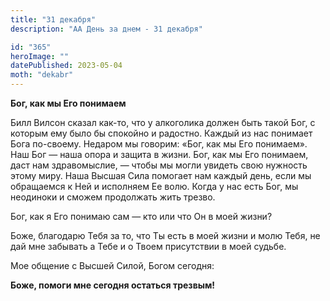 ```yaml
---
title: "31 декабря"
description: "АА День за днем - 31 декабря"

id: "365"
heroImage: ""
datePublished: 2023-05-04
moth: "dekabr"
---
```


**Бог, как мы Его понимаем**

Билл Вилсон сказал как-то, что у алкоголика должен быть такой Бог, с которым
ему было бы спокойно и радостно. Каждый из нас понимает Бога по-своему.
Недаром мы говорим: «Бог, как мы Его понимаем». Наш Бог — наша опора и защита
в жизни. Бог, как мы Его понимаем, даст нам здравомыслие, — чтобы мы могли
увидеть свою нужность этому миру. Наша Высшая Сила помогает нам каждый день,
если мы обращаемся к Ней и исполняем Ее волю. Когда у нас есть Бог, мы
неодиноки и сможем продолжать жить трезво.

Бог, как я Его понимаю сам — кто или что Он в моей жизни?

Боже, благодарю Тебя за то, что Ты есть в моей жизни и молю Тебя, не дай мне
забывать а Тебе и о Твоем присутствии в моей судьбе.

Мое общение с Высшей Силой, Богом сегодня:

**Боже, помоги мне сегодня остаться трезвым!**
